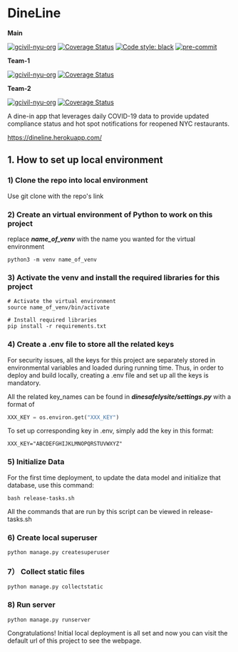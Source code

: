 # DineLine
**Main**

[![gcivil-nyu-org](https://circleci.com/gh/gcivil-nyu-org/spring2021-cs-gy-9223-class/tree/main.svg?style=svg)](https://app.circleci.com/pipelines/github/gcivil-nyu-org/spring2021-cs-gy-9223-class?branch=main)
[![Coverage Status](https://coveralls.io/repos/github/gcivil-nyu-org/spring2021-cs-gy-9223-class/badge.svg?branch=main)](https://coveralls.io/github/gcivil-nyu-org/spring2021-cs-gy-9223-class?branch=main)
[![Code style: black](https://img.shields.io/badge/code%20style-black-000000.svg)](https://github.com/psf/black)
[![pre-commit](https://img.shields.io/badge/pre--commit-enabled-brightgreen?logo=pre-commit&logoColor=white)](https://github.com/pre-commit/pre-commit)


**Team-1**

[![gcivil-nyu-org](https://circleci.com/gh/gcivil-nyu-org/spring2021-cs-gy-9223-class/tree/team-1.svg?style=svg)](https://app.circleci.com/pipelines/github/gcivil-nyu-org/spring2021-cs-gy-9223-class?branch=team-1)
[![Coverage Status](https://coveralls.io/repos/github/gcivil-nyu-org/spring2021-cs-gy-9223-class/badge.svg?branch=team-1)](https://coveralls.io/github/gcivil-nyu-org/spring2021-cs-gy-9223-class?branch=team-1)

**Team-2**

[![gcivil-nyu-org](https://circleci.com/gh/gcivil-nyu-org/spring2021-cs-gy-9223-class/tree/team-2.svg?style=svg)](https://app.circleci.com/pipelines/github/gcivil-nyu-org/spring2021-cs-gy-9223-class?branch=team-2)
[![Coverage Status](https://coveralls.io/repos/github/gcivil-nyu-org/spring2021-cs-gy-9223-class/badge.svg?branch=team-2)](https://coveralls.io/github/gcivil-nyu-org/spring2021-cs-gy-9223-class?branch=team-2)



A dine-in app that leverages daily COVID-19 data to provide updated compliance status and hot spot notifications for reopened NYC restaurants.

https://dineline.herokuapp.com/


## 1. How to set up local environment

### 1) Clone the repo into local environment
Use git clone with the repo's link


### 2) Create an virtual environment of Python to work on this project

replace ***name_of_venv*** with the name you wanted for the virtual environment

~~~shell
python3 -m venv name_of_venv
~~~



### 3) Activate the venv and install the required libraries for this project

~~~shell
# Activate the virtual environment
source name_of_venv/bin/activate

# Install required libraries
pip install -r requirements.txt
~~~



### 4) Create a .env file to store all the related keys

For security issues, all the keys for this project are separately stored in environmental variables and loaded during running time. Thus, in order to deploy and build locally, creating a .env file and set up all the keys is mandatory.

All the related key_names can be found in  ***dinesafelysite/settings.py*** with a format of

~~~python
XXX_KEY = os.environ.get("XXX_KEY")
~~~

To set up corresponding key in .env, simply add the key in this format:

~~~:
XXX_KEY="ABCDEFGHIJKLMNOPQRSTUVWXYZ"
~~~


### 5) Initialize Data
For the first time deployment, to update the data model and initialize that database, use this command:
~~~shell
bash release-tasks.sh
~~~
All the commands that are run by this script can be viewed in release-tasks.sh



### 6) Create local superuser

~~~shell
python manage.py createsuperuser
~~~



### 7） Collect static files

~~~shell
python manage.py collectstatic
~~~



### 8) Run server

~~~shell
python manage.py runserver
~~~

Congratulations! Initial local deployment is all set and now you can visit the default url of this project to see the webpage.
